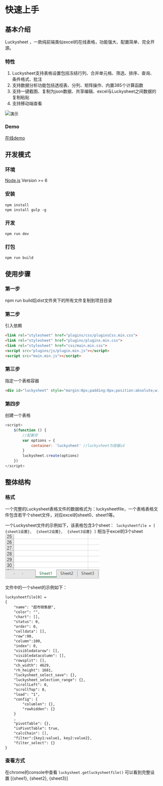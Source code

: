 # 快速上手

## 基本介绍
Luckysheet ，一款纯前端类似excel的在线表格，功能强大、配置简单、完全开源。

### 特性
1. Luckysheet支持表格设置包括冻结行列、合并单元格、筛选、排序、查询、条件格式、批注
2. 支持数据分析功能包括透视表、分列、矩阵操作、内置385个计算函数
3. 支持一键截图、复制为json数据、共享编辑、excel与Luckysheet之间数据的复制粘贴
4. 支持移动端查看

![演示](https://minio.cnbabylon.com/babylon1/public/LuckysheetDemo.gif)


### Demo
[在线demo](https://mengshukeji.github.io/LuckysheetDemo/)

## 开发模式

### 环境
[Node.js](https://nodejs.org/en/) Version >= 6 

### 安装
```shell
npm install
npm install gulp -g
```

### 开发
```shell
npm run dev
```

### 打包
```shell
npm run build
```

## 使用步骤

### 第一步
npm run build后dist文件夹下的所有文件复制到项目目录

### 第二步
引入依赖
```html
<link rel="stylesheet" href="plugins/css/pluginsCss.min.css">
<link rel="stylesheet" href="plugins/plugins.min.css">
<link rel="stylesheet" href="css/main.min.css">
<script src="plugins/js/plugin.min.js"></script>
<script src="main.min.js"></script>
```
### 第三步
指定一个表格容器
```html
<div id="luckysheet" style="margin:0px;padding:0px;position:absolute;width:100%;height:100%;left: 0px;top: 0px;"></div>
```
### 第四步
创建一个表格
```javascript
<script>
    $(function () {
        //配置项
        var options = {
            container: 'luckysheet' //luckysheet为容器id
        }
        luckysheet.create(options)
    })
</script>
```

## 整体结构

### 格式

一个完整的Luckysheet表格文件的数据格式为：luckysheetfile，一个表格表格文件包含若干个sheet文件，对应excel的sheet0、sheet1等。

一个Luckysheet文件的示例如下，该表格包含3个sheet：`
luckysheetfile = [ {sheet1设置},  {sheet2设置},  {sheet3设置} ]`
相当于excel的3个sheet
![excel sheet](img/excel.png)

文件中的一个sheet的示例如下：
```
luckysheetfile[0] = 
{
	"name": "超市销售额",
	"color": "",
	"chart": [],
	"status": 0,
	"order": 0,
	"celldata": [],
	"row":90,
	"column":100,
	"index": 0,
	"visibledatarow": [],
	"visibledatacolumn": [],
	"rowsplit": [],
	"ch_width": 4629,
	"rh_height": 1681,
	"luckysheet_select_save": {},
	"luckysheet_selection_range": {},
	"scrollLeft": 0,
	"scrollTop": 0,
	"load": "1",
	"config": {
		"columlen": {},
		"rowhidden": {}
	}
	,
	"pivotTable": {},
	"isPivotTable": true,
    "calcChain": [],
    "filter":{key1:value1, key2:value2},
    "filter_select": {}
}
```
### 查看方式
在chrome的console中查看
`luckysheet.getluckysheetfile()`
可以看到完整设置
[{shee1}, {sheet2}, {sheet3}]